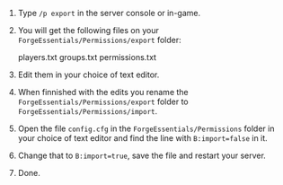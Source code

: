 1. Type ``/p export`` in the server console or in-game.

2. You will get the following files on your ``ForgeEssentials/Permissions/export`` folder:

    players.txt
    groups.txt
    permissions.txt

3. Edit them in your choice of text editor.

4. When finnished with the edits you rename the ``ForgeEssentials/Permissions/export`` folder to ``ForgeEssentials/Permissions/import``.

5. Open the file ``config.cfg`` in the ``ForgeEssentials/Permissions`` folder in your choice of text editor and find the line with ``B:import=false`` in it.

6. Change that to ``B:import=true``, save the file and restart your server.

7. Done.